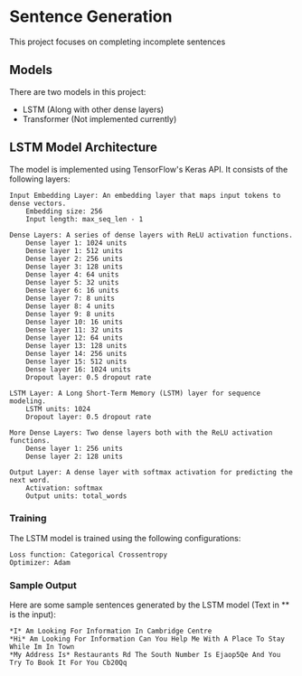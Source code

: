 # Sentence Generation

This project focuses on completing incomplete sentences

## Models
There are two models in this project:
* LSTM (Along with other dense layers)
* Transformer (Not implemented currently)

## LSTM Model Architecture

The model is implemented using TensorFlow's Keras API. It consists of the following layers:

    Input Embedding Layer: An embedding layer that maps input tokens to dense vectors.
        Embedding size: 256
        Input length: max_seq_len - 1

    Dense Layers: A series of dense layers with ReLU activation functions.
        Dense layer 1: 1024 units
        Dense layer 1: 512 units
        Dense layer 2: 256 units
        Dense layer 3: 128 units
        Dense layer 4: 64 units
        Dense layer 5: 32 units
        Dense layer 6: 16 units
        Dense layer 7: 8 units
        Dense layer 8: 4 units
        Dense layer 9: 8 units
        Dense layer 10: 16 units
        Dense layer 11: 32 units
        Dense layer 12: 64 units
        Dense layer 13: 128 units
        Dense layer 14: 256 units
        Dense layer 15: 512 units
        Dense layer 16: 1024 units
        Dropout layer: 0.5 dropout rate

    LSTM Layer: A Long Short-Term Memory (LSTM) layer for sequence modeling.
        LSTM units: 1024
        Dropout layer: 0.5 dropout rate

    More Dense Layers: Two dense layers both with the ReLU activation functions.
        Dense layer 1: 256 units
        Dense layer 2: 128 units

    Output Layer: A dense layer with softmax activation for predicting the next word.
        Activation: softmax
        Output units: total_words

### Training

The LSTM model is trained using the following configurations:

    Loss function: Categorical Crossentropy
    Optimizer: Adam

### Sample Output

Here are some sample sentences generated by the LSTM model (Text in ** is the input):

    *I* Am Looking For Information In Cambridge Centre
    *Hi* Am Looking For Information Can You Help Me With A Place To Stay While Im In Town
    *My Address Is* Restaurants Rd The South Number Is Ejaop5Qe And You Try To Book It For You Cb20Qq
